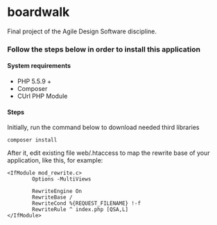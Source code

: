 # boardwalk
Final project of the Agile Design Software discipline.

### Follow the steps below in order to install this application

#### System requirements

- PHP 5.5.9 +
- Composer
- CUrl PHP Module

#### Steps

Initially, run the command below to download needed third libraries

```
composer install
```

After it, edit existing file web/.htaccess to map the rewrite base of your application, like this, for example:

    <IfModule mod_rewrite.c>
            Options -MultiViews

            RewriteEngine On
            RewriteBase /
            RewriteCond %{REQUEST_FILENAME} !-f
            RewriteRule ^ index.php [QSA,L]
    </IfModule>